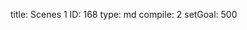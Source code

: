title:          Scenes 1
ID:             168
type:           md
compile:        2
setGoal:        500


